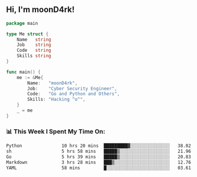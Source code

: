<h2> Hi, I'm moonD4rk!</h2>

```go
package main

type Me struct {
	Name   string
	Job    string
	Code   string
	Skills string
}

func main() {
	me := &Me{
		Name:   "moonD4rk",
		Job:    "Cyber Security Engineer",
		Code:   "Go and Python and Others",
		Skills: "Hacking ^o^",
	}
	_ = me
}
```

<h3>📊 This Week I Spent My Time On:</h3>
<!-- <img align='right' src="https://github-readme-stats.vercel.app/api?username=moond4rk&show_icons=true&theme=radical", width="300" height="150"> -->

<!--START_SECTION:waka-->

```txt
Python               10 hrs 20 mins  █████████▓░░░░░░░░░░░░░░░   38.02 %
sh                   5 hrs 58 mins   █████▒░░░░░░░░░░░░░░░░░░░   21.96 %
Go                   5 hrs 39 mins   █████▒░░░░░░░░░░░░░░░░░░░   20.83 %
Markdown             3 hrs 28 mins   ███▒░░░░░░░░░░░░░░░░░░░░░   12.76 %
YAML                 58 mins         █░░░░░░░░░░░░░░░░░░░░░░░░   03.61 %
```

<!--END_SECTION:waka-->

